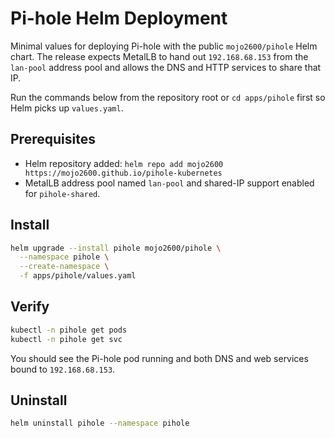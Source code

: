 # Pi-hole Helm Deployment

Minimal values for deploying Pi-hole with the public `mojo2600/pihole` Helm chart. The release expects MetalLB to hand out `192.168.68.153` from the `lan-pool` address pool and allows the DNS and HTTP services to share that IP.

Run the commands below from the repository root or `cd apps/pihole` first so Helm picks up `values.yaml`.

## Prerequisites
- Helm repository added: `helm repo add mojo2600 https://mojo2600.github.io/pihole-kubernetes`
- MetalLB address pool named `lan-pool` and shared-IP support enabled for `pihole-shared`.

## Install

```sh
helm upgrade --install pihole mojo2600/pihole \
  --namespace pihole \
  --create-namespace \
  -f apps/pihole/values.yaml
```

## Verify

```sh
kubectl -n pihole get pods
kubectl -n pihole get svc
```

You should see the Pi-hole pod running and both DNS and web services bound to `192.168.68.153`.

## Uninstall

```sh
helm uninstall pihole --namespace pihole
```
